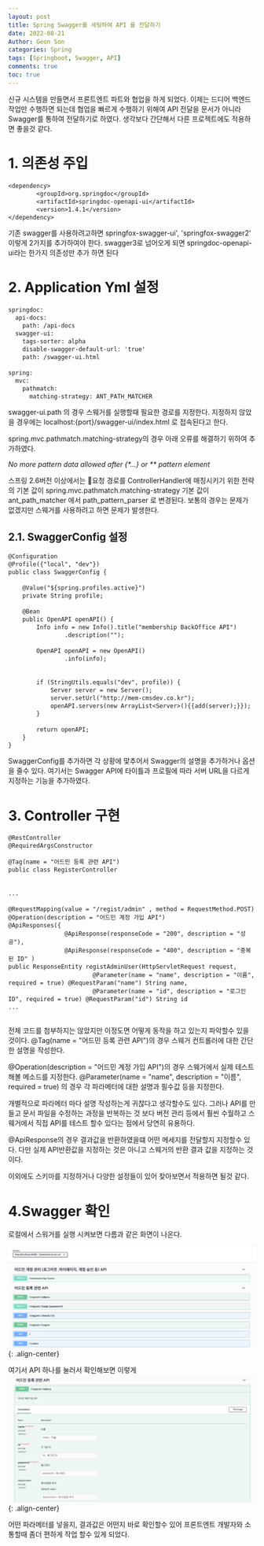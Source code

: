 ```yaml
---
layout: post
title: Spring Swagger를 세팅하여 API 를 전달하기
date: 2022-08-21
Author: Geon Son
categories: Spring
tags: [Springboot, Swagger, API]
comments: true
toc: true    
---
```


신규 시스템을 만들면서 프론트엔트 파트와 협업을 하게 되었다. 이제는 드디어 백엔드 작업만 수행하면 되는데
협업을 빠르게 수행하기 위해여 API 전달을 문서가 아니라 Swagger를 통하여 전달하기로 하였다.
생각보다 간단해서 다른 프로젝트에도 적용하면 좋을것 같다.

# 1. 의존성 주입
```
<dependency>
		<groupId>org.springdoc</groupId>
		<artifactId>springdoc-openapi-ui</artifactId>
		<version>1.4.1</version>
</dependency>
```
기존 swagger를 사용하려고하면 springfox-swagger-ui', 'springfox-swagger2' 이렇게 2가지를 추가하여야 한다.
swagger3로 넘어오게 되면 springdoc-openapi-ui라는 한가지 의존성만 추가 하면 된다


# 2. Application Yml 설정

~~~
springdoc:
  api-docs:
    path: /api-docs
  swagger-ui:
    tags-sorter: alpha
    disable-swagger-default-url: 'true'
    path: /swagger-ui.html

spring:
  mvc:
    pathmatch:
      matching-strategy: ANT_PATH_MATCHER		
~~~

swagger-ui.path 의 경우 스웨거를 실행할때 필요한 경로를 지정한다.
지정하지 않았을 경우에는 localhost:{port}/swagger-ui/index.html 로 접속된다고 한다.

spring.mvc.pathmatch.matching-strategy의  경우 아래 오류를 해결하기 위하여 추가하였다.

*No more pattern data allowed after {&#42;...} or &#42;&#42; pattern element*

스프링 2.6버전 이상에서는 요청 경로를 ControllerHandler에 매칭시키기 위한 전략의 기본 값이
spring.mvc.pathmatch.matching-strategy 기본 값이 ant_path_matcher 에서 path_pattern_parser 로 변경된다.
보통의 경우는 문제가 없겠지만 스웨거를 사용하려고 하면 문제가 발생한다.



## 2.1. SwaggerConfig 설정


~~~
@Configuration
@Profile({"local", "dev"})
public class SwaggerConfig {

    @Value("${spring.profiles.active}")
    private String profile;

    @Bean
    public OpenAPI openAPI() {
        Info info = new Info().title("membership BackOffice API")
                .description("");

        OpenAPI openAPI = new OpenAPI()
                .info(info);


        if (StringUtils.equals("dev", profile)) {
            Server server = new Server();
            server.setUrl("http://mem-cmsdev.co.kr");
            openAPI.servers(new ArrayList<Server>(){{add(server);}});
        }

        return openAPI;
    }
}
~~~

SwaggerConfig를 추가하면 각 상황에 맟추어서 Swagger의  설명을 추가하거나 옵션을 줄수 있다.
여기서는 Swagger API에 타이틀과 프로필에 따라 서버 URL을 다르게 지정하는 기능을 추가하였다.  


# 3. Controller 구현

```
@RestController
@RequiredArgsConstructor

@Tag(name = "어드민 등록 관련 API")
public class RegisterController


...

@RequestMapping(value = "/regist/admin" , method = RequestMethod.POST)
@Operation(description = "어드민 계정 가입 API")
@ApiResponses({
				@ApiResponse(responseCode = "200", description = "성공"),
				@ApiResponse(responseCode = "400", description = "중복된 ID" )
public ResponseEntity registAdminUser(HttpServletRequest request,
						@Parameter(name = "name", description = "이름", required = true) @RequestParam("name") String name,
						@Parameter(name = "id", description = "로그인 ID", required = true) @RequestParam("id") String id
...						


```
전체 코드를 첨부하지는 않았지만 이정도면 어떻게 동작을 하고 있는지 파악할수 있을 것이다.
@Tag(name = "어드민 등록 관련 API")의 경우 스웨거 컨트롤러에 대한 간단한 설명을 작성한다.

@Operation(description = "어드민 계정 가입 API")의 경우 스웨거에서 실제 테스트 해볼 메소드를 지정한다.
@Parameter(name = "name", description = "이름", required = true) 의 경우 각 파라메터에 대한 설명과 필수값 등을 지정한다.

개별적으로 파라메터 마다 설명 작성하는게 귀찮다고 생각할수도 있다. 그러나 API를 만들고 문서 파일을 수정하는 과정을 반복하는 것 보다
버전 관리 등에서 훨씬 수월하고 스웨거에서 직접 API를 테스트 할수 있다는 점에서 당연히 유용하다.

@ApiResponse의 경우 결과값을 반환하였을떄 어떤 메세지를 전달할지 지정할수 있다. 다만 실제 API반환값을 지정하는 것은 아니고
스웨거의 반환 결과 값을 지정하는 것이다.

이외에도 스키마를 지정하거나 다양한 설정들이 있어 찾아보면서 적용하면 될것 같다.


# 4.Swagger 확인

로컬에서 스워거를 실행 시켜보면 다름과 같은 화면이 나온다.

![](/images/spring/s2dff425ahoo.png){: .align-center}

여기서 API 하나를 눌러서 확인해보면 이렇게
![](/images/spring/ge46geety.png){: .align-center}

어떤 파라메터를 넣을지, 결과값은 어떤지 바로 확인할수 있어 프론트엔트 개발자와 소통할때 좀더 편하게 작업 할수 있게 되었다.  
